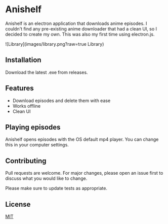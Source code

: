 # Anishelf

Anishelf is an electron application that downloads anime episodes. I couldn't find any pre-existing anime downloader that had a clean UI, so I decided to create my own. This was also my first time using electron.js.

![Library](images/library.png?raw=true Library)

## Installation
Download the latest .exe from releases.

## Features

- Download episodes and delete them with ease
- Works offline
- Clean UI

## Playing episodes

Anishelf opens episodes with the OS default mp4 player. You can change this in your computer settings.

## Contributing
Pull requests are welcome. For major changes, please open an issue first to discuss what you would like to change.

Please make sure to update tests as appropriate.

## License
[MIT](https://choosealicense.com/licenses/mit/)
